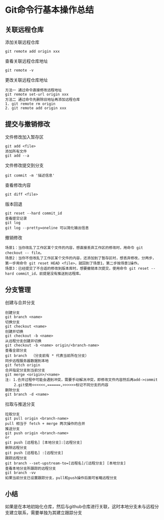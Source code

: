 # Git命令行基本操作总结
## 关联远程仓库
添加关联远程仓库

	git remote add origin xxx
查看关联远程仓库地址

	git remote -v
更改关联远程仓库地址

	方法一 通过命令直接修改远程地址
	git remote set-url origin xxx
	方法二 通过命令先删除旧地址再添加远程仓库
	1. git remote rm origin
	2. git remote add origin xxx
## 提交与撤销修改
文件修改加入暂存区 

	git add <file>
	添加所有文件
	git add --a
文件修改提交到分支 
		
	git commit -m '描述信息'
查看修改内容
		
	git diff <file>
版本回退
		
	git reset --hard commit_id
	查看提交记录
	git log 
	git log --pretty=oneline 可以简化输出信息
撤销修改
	
	场景1：当你改乱了工作区某个文件的内容，想直接丢弃工作区的修改时，用命令 git checkout -- file。
	场景2：当你不但改乱了工作区某个文件的内容，还添加到了暂存区时，想丢弃修改，分两步，第一步用命令 git reset HEAD <file>，就回到了场景1，第二步按场景1操作。
	场景3：已经提交了不合适的修改到版本库时，想要撤销本次提交，使用命令 git reset --hard commit_id，前提是没有推送到远程库。
## 分支管理
创建与合并分支

	创建分支
	git branch <name>
	切换分支
	git checkout <name>
	创建并切换
	git checkout -b <name>
	从远程分支创建并切换
	git checkout -b <name> origin/<branch-name>
	查看全部分支
	git branch  （分支前有 * 代表当前所在分支）
	同步远程服务器数据到本地
	git fetch origin
	合并指定分支到当前分支
	git merge <origin>/<name>
	注: 1.合并过程中可能会遇到冲突，需要手动解决冲突，即修改文件内容然后再add->commit
	    2.git使用<<<<<<,======,>>>>>>标记不同分支的内容
	删除分支
	git branch -d <name>
拉取与推送分支

	拉取分支
	git pull origin <branch-name>
	pull 相当于 fetch + merge 两次操作的合并
	推送分支
	git push origin <branch-name>
	or
	git push [远程名] [本地分支]:[远程分支]
	删除远程分支
	git push [远程名] :[远程分支]
	跟踪远程分支
	git branch --set-upstream-to=[远程名]/[远程分支] [本地分支]
	查看本地分支所跟踪的远程分支
	git branch -vv
	如果当前分支已设置跟踪分支，pull和push操作后面可省略远程分支
	
## 小结
如果是在本地初始化仓库，然后与github仓库进行关联，这时本地分支未与远程分支建立联系，需要单独为其建立跟踪分支